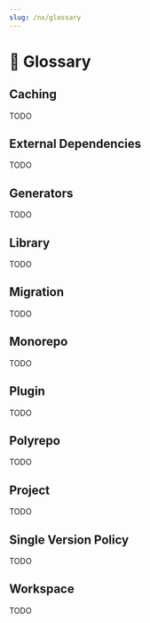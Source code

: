 ```yaml
---
slug: /nx/glossary
---
```


# 🚧 Glossary

## Caching

TODO

## External Dependencies

TODO

## Generators

TODO

## Library

TODO

## Migration

TODO

## Monorepo

TODO

## Plugin

TODO

## Polyrepo

TODO

## Project

TODO

## Single Version Policy

TODO

## Workspace

TODO
